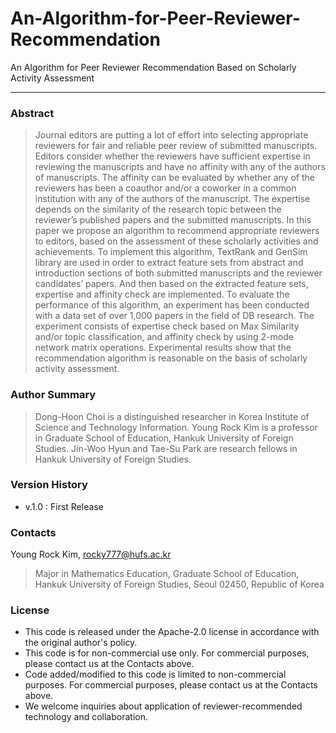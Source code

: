 # An-Algorithm-for-Peer-Reviewer-Recommendation
An Algorithm for Peer Reviewer Recommendation Based on Scholarly Activity Assessment

---

### Abstract
> Journal editors are putting a lot of effort into selecting appropriate reviewers for fair and reliable peer review of submitted manuscripts. Editors consider whether the reviewers have sufficient expertise in reviewing the manuscripts and have no affinity with any of the authors of manuscripts. The affinity can be evaluated by whether any of the reviewers has been a coauthor and/or a coworker in a common institution with any of the authors of the manuscript. The expertise depends on the similarity of the research topic between the reviewer’s published papers and the submitted manuscripts. In this paper we propose an algorithm to recommend appropriate reviewers to editors, based on the assessment of these scholarly activities and achievements. To implement this algorithm, TextRank and GenSim library are used in order to extract feature sets from abstract and introduction sections of both submitted manuscripts and the reviewer candidates’ papers. And then based on the extracted feature sets, expertise and affinity check are implemented. To evaluate the performance of this algorithm, an experiment has been conducted with a data set of over 1,000 papers in the field of DB research. The experiment consists of expertise check based on Max Similarity and/or topic classification, and affinity check by using 2-mode network matrix operations. Experimental results show that the recommendation algorithm is reasonable on the basis of scholarly activity assessment.

### Author Summary
> Dong-Hoon Choi is a distinguished researcher in Korea Institute of Science and Technology Information. Young Rock Kim is a professor in Graduate School of Education, Hankuk University of Foreign Studies. Jin-Woo Hyun and Tae-Su Park are research fellows in Hankuk University of Foreign Studies.

### Version History

* v.1.0 : First Release

### Contacts

Young Rock Kim, rocky777@hufs.ac.kr

> Major in Mathematics Education, Graduate School of Education, Hankuk University of Foreign Studies, Seoul 02450, Republic of Korea


### License

* This code is released under the Apache-2.0 license in accordance with the original author's policy.
* This code is for non-commercial use only. For commercial purposes, please contact us at the Contacts above.
* Code added/modified to this code is limited to non-commercial purposes. For commercial purposes, please contact us at the Contacts above.
* We welcome inquiries about application of reviewer-recommended technology and collaboration.
